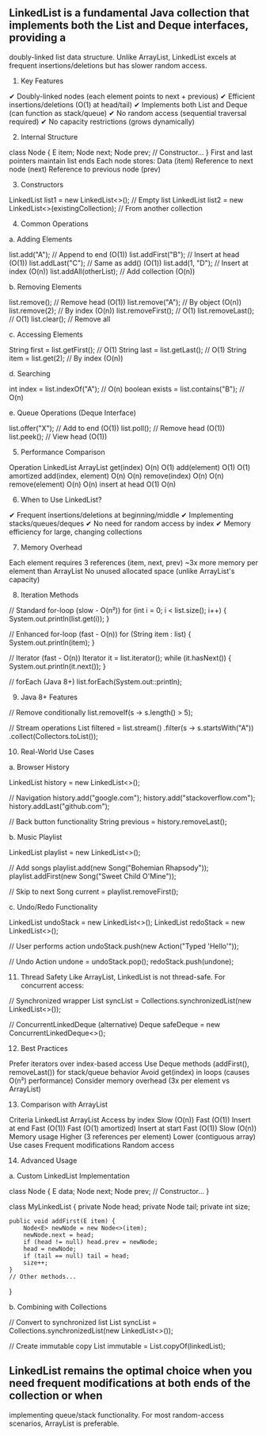 
## LinkedList is a fundamental Java collection that implements both the List and Deque interfaces, providing a 
   doubly-linked list data structure. Unlike ArrayList, LinkedList excels at frequent insertions/deletions but has slower
   random access.

1. Key Features

✔ Doubly-linked nodes (each element points to next + previous)
✔ Efficient insertions/deletions (O(1) at head/tail)
✔ Implements both List and Deque (can function as stack/queue)
✔ No random access (sequential traversal required)
✔ No capacity restrictions (grows dynamically)

2. Internal Structure

class Node<E> {
E item;
Node<E> next;
Node<E> prev;
// Constructor...
}
First and last pointers maintain list ends
Each node stores:
Data (item)
Reference to next node (next)
Reference to previous node (prev)

3. Constructors

LinkedList<String> list1 = new LinkedList<>(); // Empty list
LinkedList<String> list2 = new LinkedList<>(existingCollection); // From another collection

4. Common Operations

a. Adding Elements

list.add("A"); // Append to end (O(1))
list.addFirst("B"); // Insert at head (O(1))
list.addLast("C"); // Same as add() (O(1))
list.add(1, "D"); // Insert at index (O(n))
list.addAll(otherList); // Add collection (O(n))

b. Removing Elements

list.remove(); // Remove head (O(1))
list.remove("A"); // By object (O(n))
list.remove(2); // By index (O(n))
list.removeFirst(); // O(1)
list.removeLast(); // O(1)
list.clear(); // Remove all

c. Accessing Elements

String first = list.getFirst(); // O(1)
String last = list.getLast(); // O(1)
String item = list.get(2); // By index (O(n))

d. Searching

int index = list.indexOf("A"); // O(n)
boolean exists = list.contains("B"); // O(n)

e. Queue Operations (Deque Interface)

list.offer("X"); // Add to end (O(1))
list.poll(); // Remove head (O(1))
list.peek(); // View head (O(1))

5. Performance Comparison

Operation	        LinkedList	      ArrayList
get(index)	            O(n)	        O(1)
add(element)	        O(1)	     O(1) amortized
add(index, element)	    O(n)	       O(n)
remove(index)	        O(n)	       O(n)
remove(element)	        O(n)	       O(n)
insert at head	        O(1)	       O(n)

6. When to Use LinkedList?

✔ Frequent insertions/deletions at beginning/middle
✔ Implementing stacks/queues/deques
✔ No need for random access by index
✔ Memory efficiency for large, changing collections

7. Memory Overhead

Each element requires 3 references (item, next, prev)
~3x more memory per element than ArrayList
No unused allocated space (unlike ArrayList's capacity)

8. Iteration Methods

// Standard for-loop (slow - O(n²))
for (int i = 0; i < list.size(); i++) {
System.out.println(list.get(i));
}

// Enhanced for-loop (fast - O(n))
for (String item : list) {
System.out.println(item);
}

// Iterator (fast - O(n))
Iterator<String> it = list.iterator();
while (it.hasNext()) {
System.out.println(it.next());
}

// forEach (Java 8+)
list.forEach(System.out::println);

9. Java 8+ Features

// Remove conditionally
list.removeIf(s -> s.length() > 5);

// Stream operations
List<String> filtered = list.stream()
.filter(s -> s.startsWith("A"))
.collect(Collectors.toList());

10. Real-World Use Cases

a. Browser History

LinkedList<String> history = new LinkedList<>();

// Navigation
history.add("google.com");
history.add("stackoverflow.com");
history.addLast("github.com");

// Back button functionality
String previous = history.removeLast();

b. Music Playlist

LinkedList<Song> playlist = new LinkedList<>();

// Add songs
playlist.add(new Song("Bohemian Rhapsody"));
playlist.addFirst(new Song("Sweet Child O'Mine"));

// Skip to next
Song current = playlist.removeFirst();

c. Undo/Redo Functionality

LinkedList<Action> undoStack = new LinkedList<>();
LinkedList<Action> redoStack = new LinkedList<>();

// User performs action
undoStack.push(new Action("Typed 'Hello'"));

// Undo
Action undone = undoStack.pop();
redoStack.push(undone);

11. Thread Safety
Like ArrayList, LinkedList is not thread-safe. For concurrent access:

// Synchronized wrapper
List<String> syncList = Collections.synchronizedList(new LinkedList<>());

// ConcurrentLinkedDeque (alternative)
Deque<String> safeDeque = new ConcurrentLinkedDeque<>();

12. Best Practices

Prefer iterators over index-based access
Use Deque methods (addFirst(), removeLast()) for stack/queue behavior
Avoid get(index) in loops (causes O(n²) performance)
Consider memory overhead (3x per element vs ArrayList)

13. Comparison with ArrayList

Criteria	        LinkedList	                         ArrayList
Access by index	    Slow (O(n))	                         Fast (O(1))
Insert at end	    Fast (O(1))	                         Fast (O(1) amortized)
Insert at start	    Fast (O(1))	                         Slow (O(n))
Memory usage	    Higher (3 references per element)	 Lower (contiguous array)
Use cases	        Frequent modifications	             Random access

14. Advanced Usage

a. Custom LinkedList Implementation

class Node<E> {
E data;
Node<E> next;
Node<E> prev;
// Constructor...
}

class MyLinkedList<E> {
private Node<E> head;
private Node<E> tail;
private int size;

    public void addFirst(E item) {
        Node<E> newNode = new Node<>(item);
        newNode.next = head;
        if (head != null) head.prev = newNode;
        head = newNode;
        if (tail == null) tail = head;
        size++;
    }
    // Other methods...
}

b. Combining with Collections

// Convert to synchronized list
List<String> syncList = Collections.synchronizedList(new LinkedList<>());

// Create immutable copy
List<String> immutable = List.copyOf(linkedList);

## LinkedList remains the optimal choice when you need frequent modifications at both ends of the collection or when 
   implementing queue/stack functionality. For most random-access scenarios, ArrayList is preferable.